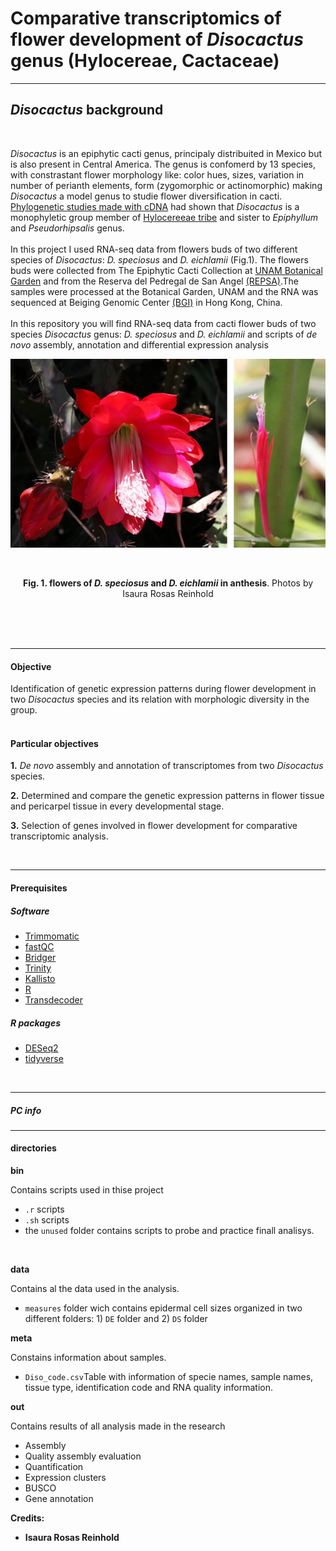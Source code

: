 
# **Comparative transcriptomics of flower development of *Disocactus* genus (Hylocereae, Cactaceae)**

---


## *Disocactus* background
<br>

*Disocactus* is an epiphytic cacti genus, principaly distribuited in Mexico but is also present in Central America. The genus is confomerd by 13 species, with constrastant flower morphology like: color hues, sizes, variation in number of perianth elements, form (zygomorphic or actinomorphic) making *Disocactus* a model genus to studie flower diversification in cacti. [Phylogenetic studies made with cDNA](https://bioone.org/journals/willdenowia/volume-46/issue-1/wi.46.46112/Molecular-phylogeny-and-taxonomy-of-the-genus-iDisocactus-i-iCactaceae/10.3372/wi.46.46112.full) had shown that *Disocactus* is a monophyletic group member of [Hylocereeae tribe](https://www.researchgate.net/publication320829990_A_phylogenetic_framework_for_the_Hylocereeae_Cactaceae_and_implications_for_the_circumscription_of_the_genera) and sister to *Epiphyllum* and *Pseudorhipsalis* genus.<br>
<br>
In this project I used RNA-seq data from flowers buds of two different species of *Disocactus*: *D. speciosus* and *D. eichlamii* (Fig.1).  The flowers buds were collected from The Epiphytic Cacti Collection at [UNAM Botanical Garden](http://www.ib.unam.mx/jardin/) and from the Reserva del Pedregal de San Angel [(REPSA)](http://www.repsa.unam.mx/).The samples were processed at the Botanical Garden, UNAM and the RNA was sequenced at Beiging Genomic Center [(BGI)](BGI) in Hong Kong, China.<br>
<br>
In this repository you will find RNA-seq data from cacti flower buds of two species *Disocactus* genus: *D. speciosus* and *D. eichlamii* and scripts of  *de novo* assembly, annotation and differential expression analysis

<p align="center">
<img src="flores.jpg" width="800">
</p>



<br>
<center>

**Fig. 1. flowers of *D. speciosus* and *D. eichlamii* in anthesis**. Photos by Isaura Rosas Reinhold </center>


<br>
<br>
<br>

---
#### Objective

Identification of genetic expression patterns during flower development in two *Disocactus* species and its relation with morphologic diversity in the group.
<br>
<br>
#### Particular objectives <br>

**1.** *De novo* assembly and annotation of transcriptomes from two *Disocactus* species.


**2.** Determined and compare the genetic expression patterns in flower tissue and pericarpel tissue in every developmental stage.


**3.** Selection of genes involved in flower development for comparative transcriptomic analysis.

<br>

---
#### Prerequisites
##### Software
- [Trimmomatic](http://www.usadellab.org/cms/?page=trimmomatic)<br>
- [fastQC](https://www.bioinformatics.babraham.ac.uk/projects/fastqc/)<br>
- [Bridger](https://genomebiology.biomedcentral.com/articles/10.1186/s13059-015-0596-2)<br>
- [Trinity](https://github.com/trinityrnaseq/trinityrnaseq/wiki)<br>
- [Kallisto](https://pachterlab.github.io/kallisto) <br>
- [R](https://www.r-project.org/)<br>
- [Transdecoder](https://github.com/TransDecoder/TransDecoder/wiki)<br>


##### R packages
- [DESeq2](https://bioconductor.org/packages/release/bioc/html/DESeq2.html)<br>
- [tidyverse](https://www.tidyverse.org/)
<br>

---
##### PC info <br>


---
#### directories

 **bin**

Contains scripts used in thise project

 - ```.r``` scripts
 - ```.sh```  scripts
 - the ```unused``` folder contains scripts to probe and practice finall analisys.
<br>


 **data** <br>

Contains al the data used in the analysis.

- ```measures``` folder wich contains epidermal cell sizes organized in two different folders: 1) ```DE``` folder and 2) ```DS``` folder

**meta**<br>

Constains information about samples. <br>

- ```Diso_code.csv```Table with information of specie names, sample names, tissue type, identification code and RNA quality information.


**out** <br>

Contains results of all analysis made in the research

- Assembly
- Quality assembly evaluation
- Quantification
- Expression clusters
- BUSCO
- Gene annotation



**Credits:**

* **Isaura Rosas Reinhold**
